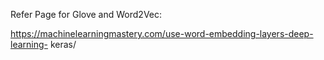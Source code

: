 Refer Page for Glove and Word2Vec:

https://machinelearningmastery.com/use-word-embedding-layers-deep-learning-
keras/